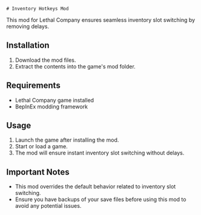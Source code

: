 	# Inventory Hotkeys Mod

This mod for Lethal Company ensures seamless inventory slot switching by removing delays.

## Installation
1. Download the mod files.
2. Extract the contents into the game's mod folder.

## Requirements
- Lethal Company game installed
- BepInEx modding framework

## Usage
1. Launch the game after installing the mod.
2. Start or load a game.
3. The mod will ensure instant inventory slot switching without delays.

## Important Notes
- This mod overrides the default behavior related to inventory slot switching.
- Ensure you have backups of your save files before using this mod to avoid any potential issues.

